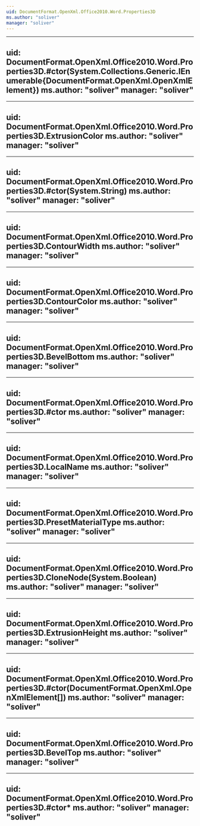 ```yaml
---
uid: DocumentFormat.OpenXml.Office2010.Word.Properties3D
ms.author: "soliver"
manager: "soliver"
---
```


---
uid: DocumentFormat.OpenXml.Office2010.Word.Properties3D.#ctor(System.Collections.Generic.IEnumerable{DocumentFormat.OpenXml.OpenXmlElement})
ms.author: "soliver"
manager: "soliver"
---

---
uid: DocumentFormat.OpenXml.Office2010.Word.Properties3D.ExtrusionColor
ms.author: "soliver"
manager: "soliver"
---

---
uid: DocumentFormat.OpenXml.Office2010.Word.Properties3D.#ctor(System.String)
ms.author: "soliver"
manager: "soliver"
---

---
uid: DocumentFormat.OpenXml.Office2010.Word.Properties3D.ContourWidth
ms.author: "soliver"
manager: "soliver"
---

---
uid: DocumentFormat.OpenXml.Office2010.Word.Properties3D.ContourColor
ms.author: "soliver"
manager: "soliver"
---

---
uid: DocumentFormat.OpenXml.Office2010.Word.Properties3D.BevelBottom
ms.author: "soliver"
manager: "soliver"
---

---
uid: DocumentFormat.OpenXml.Office2010.Word.Properties3D.#ctor
ms.author: "soliver"
manager: "soliver"
---

---
uid: DocumentFormat.OpenXml.Office2010.Word.Properties3D.LocalName
ms.author: "soliver"
manager: "soliver"
---

---
uid: DocumentFormat.OpenXml.Office2010.Word.Properties3D.PresetMaterialType
ms.author: "soliver"
manager: "soliver"
---

---
uid: DocumentFormat.OpenXml.Office2010.Word.Properties3D.CloneNode(System.Boolean)
ms.author: "soliver"
manager: "soliver"
---

---
uid: DocumentFormat.OpenXml.Office2010.Word.Properties3D.ExtrusionHeight
ms.author: "soliver"
manager: "soliver"
---

---
uid: DocumentFormat.OpenXml.Office2010.Word.Properties3D.#ctor(DocumentFormat.OpenXml.OpenXmlElement[])
ms.author: "soliver"
manager: "soliver"
---

---
uid: DocumentFormat.OpenXml.Office2010.Word.Properties3D.BevelTop
ms.author: "soliver"
manager: "soliver"
---

---
uid: DocumentFormat.OpenXml.Office2010.Word.Properties3D.#ctor*
ms.author: "soliver"
manager: "soliver"
---
